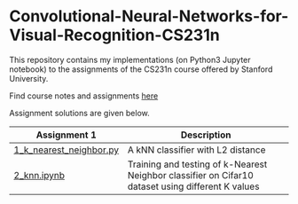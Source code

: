 # Convolutional-Neural-Networks-for-Visual-Recognition-CS231n
This repository contains my implementations (on Python3 Jupyter notebook) to the assignments of the CS231n course offered by Stanford University.

Find course notes and assignments [here](http://cs231n.github.io/)

Assignment solutions are given below.

| **Assignment 1** | **Description** |
| ------------- | ------------- |
| [1_k_nearest_neighbor.py](https://github.com/RuchikaVermaVaid/Convolutional-Neural-Networks-for-Visual-Recognition-CS231n-/blob/master/Assignment1/cs231n/classifiers/k_nearest_neighbor.py) | A kNN classifier with L2 distance|
| [2_knn.ipynb](https://github.com/RuchikaVermaVaid/Convolutional-Neural-Networks-for-Visual-Recognition-CS231n-/blob/master/Assignment1/knn.ipynb) | Training and testing of k-Nearest Neighbor classifier on Cifar10 dataset using different K values|

